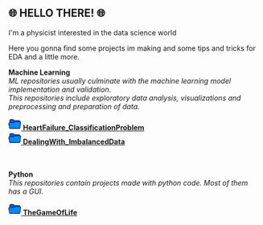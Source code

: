 ## 🌐 HELLO THERE! 🌐

I'm a physicist interested in the data science world

Here you gonna find some projects im making and some tips and tricks for EDA and a little more. <br>



<b>Machine Learning</b> <br>
<i>ML repositories usually culminate with the machine learning model implementation and validation. <br>
This repositories include exploratory data analysis, visualizations and preprocessing and preparation of data.</i>

<a href="https://github.com/NavarroRamon/HeartFailure_ClassificationProblem" target="_blank">
  <img src="img/carpetab.png"  width=25" height="25">
  <b> HeartFailure_ClassificationProblem </b> 
</a>

<br>
<a href="https://github.com/NavarroRamon/DealingWith_ImbalancedData" target="_blank">
  <img src="img/carpetab.png"  width=25" height="25">
  <b> DealingWith_ImbalancedData </b> 
</a>

<br><br>
<b>Python</b> <br>
<i>This repositories contain projects made with python code.
Most of them has a GUI.</i>

<a href="https://github.com/NavarroRamon/TheGameOfLife" target="_blank">
  <img src="img/carpetab.png"  width=25" height="25">
  <b> TheGameOfLife </b>
</a>


<!---
NavarroRamon/NavarroRamon is a ✨ special ✨ repository because its `README.md` (this file) appears on your GitHub profile.
You can click the Preview link to take a look at your changes.
--->
